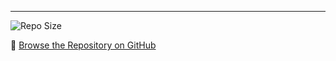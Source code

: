 
---

![Repo Size](https://img.shields.io/github/repo-size/Ron573/jus-soli-resilience)

📂 [Browse the Repository on GitHub](https://github.com/Ron573/jus-soli-resilience)
